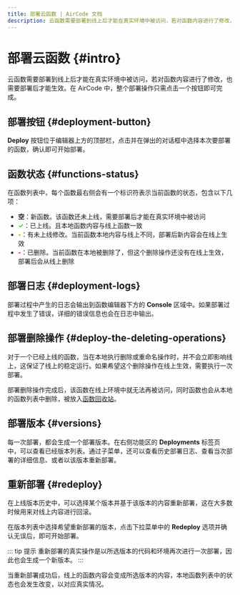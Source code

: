 ```yaml
---
title: 部署云函数 | AirCode 文档
description: 云函数需要部署到线上后才能在真实环境中被访问，若对函数内容进行了修改，也需要部署后才能生效。在 AirCode 中，整个部署操作只需点击一个按钮即可完成。
---
```


# 部署云函数 {#intro}

云函数需要部署到线上后才能在真实环境中被访问，若对函数内容进行了修改，也需要部署后才能生效。在 AirCode 中，整个部署操作只需点击一个按钮即可完成。

## 部署按钮 {#deployment-button}

 **Deploy** 按钮位于编辑器上方的顶部栏，点击并在弹出的对话框中选择本次要部署的函数，确认即可开始部署。

<ACImage src="/_images/1671517933039.png" mode="light" />
<ACImage src="/_images/1671517968047.png" mode="dark" />

## 函数状态 {#functions-status}

在函数列表中，每个函数最右侧会有一个标识符表示当前函数的状态，包含以下几项：

<ACImage src="/_images/1671518075513.png" mode="light" />
<ACImage src="/_images/1671518232132.png" mode="dark" />

- **空**：新函数。该函数还未上线，需要部署后才能在真实环境中被访问
- <span style="color:#52C41A;">**✓**</span>：已上线。且本地函数内容与线上函数一致
- <span style="color:#F5A623;">**•**</span>：有未上线修改。当前函数本地内容与线上不同，部署后新内容会在线上生效
- <span style="color:#f00;">**-**</span>：已删除。当前函数在本地被删除了，但这个删除操作还没有在线上生效，部署后会从线上删除

## 部署日志 {#deployment-logs}

部署过程中产生的日志会输出到函数编辑器下方的 **Console** 区域中。如果部署过程中发生了错误，详细的错误信息也会在日志中输出。

<ACImage src="/_images/1671518321538.png" mode="light" />
<ACImage src="/_images/1671518299222.png" mode="dark" />

## 部署删除操作 {#deploy-the-deleting-operations}

对于一个已经上线的函数，当在本地执行删除或重命名操作时，并不会立即影响线上，这保证了线上的稳定运行。如果希望这个删除操作在线上生效，需要执行一次部署。

<ACImage src="/_images/1671518414900.png" mode="light" />
<ACImage src="/_images/1671518437944.png" mode="dark" />

部署删除操作完成后，该函数在线上环境中就无法再被访问，同时函数也会从本地的函数列表中删除，被放入[函数回收站](/guide/functions/recycle)。

## 部署版本 {#versions}

每一次部署，都会生成一个部署版本。在右侧功能区的 **Deployments** 标签页中，可以查看已经版本列表。通过子菜单，还可以查看历史部署日志、查看当次部署的详细信息、或者以该版本重新部署。

<ACImage src="/_images/1671518583069.png" mode="light" />
<ACImage src="/_images/1671518674280.png" mode="dark" />

## 重新部署 {#redeploy}

在上线版本历史中，可以选择某个版本并基于该版本的内容重新部署，这在大多数时候用来对线上内容进行回滚。

<ACImage src="/_images/1671518780109.png" mode="light" />
<ACImage src="/_images/1671518807115.png" mode="dark" />

在版本列表中选择希望重新部署的版本，点击下拉菜单中的 **Redeploy** 选项并确认无误后，即可开始部署。

<ACImage src="/_images/1671518837884.png" mode="light" />
<ACImage src="/_images/1671518863321.png" mode="dark" />

::: tip 提示
重新部署的真实操作是以所选版本的代码和环境再次进行一次部署，因此也会生成一个新版本。
:::

当重新部署成功后，线上的函数内容会变成所选版本的内容，本地函数列表中的状态也会发生改变，以对应真实情况。

